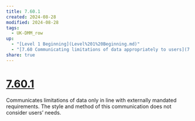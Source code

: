 ```yaml
---
title: 7.60.1
created: 2024-08-28
modified: 2024-08-28
tags:
  - UK-DMM_row
up:
  - "[Level 1 Beginning](Level%201%20Beginning.md)"
  - "[7.60 Communicating limitations of data appropriately to users](7.60%20Communicating%20limitations%20of%20data%20appropriately%20to%20users.md)"
share: true
---
```

# [7.60.1](7.60.1.md)

Communicates limitations of data only in line with externally mandated requirements. The style and method of this communication does not consider users’ needs.

